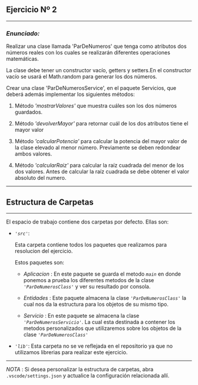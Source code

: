 ## Ejercicio Nº 2
----
### *Enunciado:*
<p> 
Realizar una clase llamada 'ParDeNumeros' que tenga como atributos dos números reales con los cuales se realizarán diferentes operaciones matemáticas. 

La clase debe tener un constructor vacío, getters y setters.En el constructor vacío se usará el Math.random para generar los dos números. 

Crear una clase 'ParDeNumerosService', en el paquete Servicios, que deberá además implementar los siguientes métodos:
</p>

1. Método *'mostrarValores'* que muestra cuáles son los dos números guardados.

2. Método *'devolverMayor'* para retornar cuál de los dos atributos tiene el mayor valor

3. Método *'calcularPotencia'* para calcular la potencia del mayor valor de la clase elevado al menor número. Previamente se deben redondear ambos valores.

4. Método *'calcularRaiz'* para calcular la raíz cuadrada del menor de los dos valores. Antes de calcular la raíz cuadrada se debe obtener el valor absoluto del numero.

---
## Estructura de Carpetas
---
El espacio de trabajo contiene dos carpetas por defecto.
Ellas son:

+ *`'src'`*:
    <p>Esta carpeta contiene todos los paquetes que realizamos para resolucion del ejercicio.</p>

    Estos paquetes son:
    + *Aplicacion* : En este paquete se guarda el metodo *`main`* en donde ponemos a prueba los diferentes metodos de la clase *`'ParDeNumerosClass'`* y ver su resultado por consola.

    + *Entidades* : Este paquete almacena la clase *`'ParDeNumerosClass'`* la cual nos da la estructura para los objetos de su mismo tipo.

    + *Servicio* : En este paquete se almacena la clase *`'ParDeNumerosServicio'`*. La cual esta destinada a contener los metodos personalizados que utilizaremos sobre los objetos de la clase *`'ParDeNumerosClass'`*

+ *`'lib'`*: Esta carpeta no se ve reflejada en el repositorio ya que no utilizamos librerias para realizar este ejercicio.

---

*NOTA* : Si desea personalizar la estructura de carpetas, abra `.vscode/settings.json` y actualice la configuración relacionada allí.
